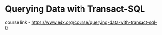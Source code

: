 # Querying Data with Transact-SQL

course link - https://www.edx.org/course/querying-data-with-transact-sql-0
